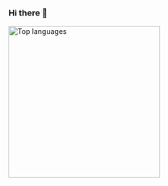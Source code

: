 ### Hi there 👋
<img align="left" width="300" src="https://github-readme-stats-sigma-five.vercel.app/api/top-langs/?username=RomainBarbason&layout=compact&langs_count=6&theme=dark" alt="Top languages" />
<!--
**RomainBarbason/RomainBarbason** is a ✨ _special_ ✨ repository because its `README.md` (this file) appears on your GitHub profile.

Here are some ideas to get you started:

- 🔭 I’m currently working on ...
- 🌱 I’m currently learning ...
- 👯 I’m looking to collaborate on ...
- 🤔 I’m looking for help with ...
- 💬 Ask me about ...
- 📫 How to reach me: ...
- 😄 Pronouns: ...
- ⚡ Fun fact: ...
-->
